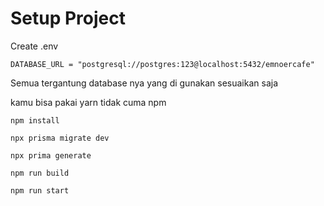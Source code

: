 # Setup Project

Create .env

```
DATABASE_URL = "postgresql://postgres:123@localhost:5432/emnoercafe"

```

Semua tergantung database nya yang di gunakan sesuaikan saja

kamu bisa pakai yarn tidak cuma npm

```shell
npm install

npx prisma migrate dev

npx prima generate

npm run build

npm run start
```
